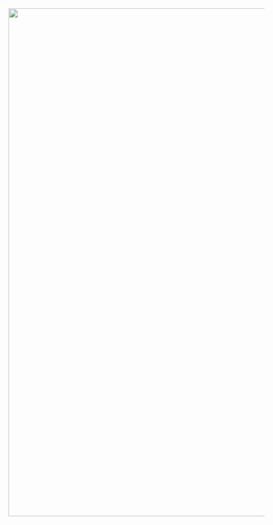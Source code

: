 <div id="header" align="center">
  <img src="https://media.giphy.com/media/v1.Y2lkPTc5MGI3NjExOGgya2ZrNzJnY3dhdjZ4MG15dmJ2dzZmbmxjZ2syYnVhMGpzbHozeiZlcD12MV9pbnRlcm5hbF9naWZfYnlfaWQmY3Q9Zw/HaQD5ckelTFVlLYjxl/giphy.gif" width="1000"/>
</div>
